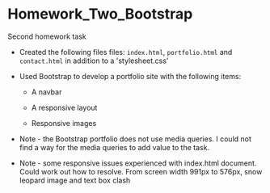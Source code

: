 # Homework_Two_Bootstrap
Second homework task
* Created the following files files: `index.html`, `portfolio.html` and `contact.html` in addition to a 'stylesheet.css'
* Used Bootstrap to develop a portfolio site with the following items:

   * A navbar

   * A responsive layout

   * Responsive images

* Note - the Bootstrap portfolio does not use media queries. I could not find a way for the media queries to add value to the task.



* Note - some responsive issues experienced with index.html document. Could work out how to resolve. From screen width 991px to 576px, snow leopard image and text box clash

